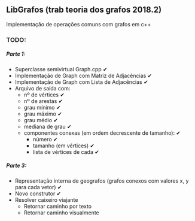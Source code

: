 ## LibGrafos (trab teoria dos grafos 2018.2)

Implementação de operações comuns com grafos em c++

### TODO:
##### Parte 1:

- Superclasse semivirtual Graph.cpp ✔
- Implementação de Graph com Matriz de Adjacências ✔
- Implementação de Graph com Lista de Adjacências  ✔
- Arquivo de saída com:
  - nº de vértices ✔
  - nº de arestas ✔
  - grau mínimo ✔
  - grau máximo ✔
  - grau médio ✔
  - mediana de grau ✔
  - componentes conexas (em ordem decrescente de tamanho): ✔ 
    - número ✔
    - tamanho (em vértices) ✔
    - lista de vértices de cada ✔

##### Parte 3:

- Representação interna de geografos (grafos conexos com valores x, y para cada vetor) ✔
- Novo construtor ✔
- Resolver caixeiro viajante
  - Retornar caminho por texto
  - Retornar caminho visualmente
